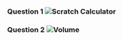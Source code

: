 ### Question 1 ![Scratch Calculator](https://github.com/layyana-junaid/PFFall23/assets/142867946/eab24f17-d85b-4f80-91d2-fec0a77447f9)
### Question 2 ![Volume](https://github.com/layyana-junaid/PFFall23/assets/142867946/d5fb00a3-74bd-4540-9230-c1c07dfa548f)
